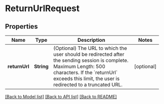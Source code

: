 # ReturnUrlRequest

## Properties
Name | Type | Description | Notes
------------ | ------------- | ------------- | -------------
**returnUrl** | **String** | (Optional) The URL to which the user should be redirected after the sending session is complete.  Maximum Length: 500 characters. If the &#x60;returnUrl&#x60; exceeds this limit, the user is redirected to a truncated URL. | [optional] 

[[Back to Model list]](../README.md#documentation-for-models) [[Back to API list]](../README.md#documentation-for-api-endpoints) [[Back to README]](../README.md)


